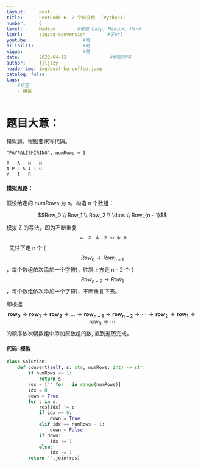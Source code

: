 ```yaml
---
layout:     post
title:      LeetCode 6. Z 字形变换  (Python3)  
number:     6               
level:      Medium        #难度 Easy, Medium, Hard
lcurl:      zigzag-conversion        #子url
youtube:                    #略
bilibili1:                  #略
xigua:                      #略
date:       2022-04-12                #解题时间
author:     fjljlzy
header-img: img/post-bg-coffee.jpeg
catalog: false
tags: 
    #标签 
    - 模拟
---
```

# 题目大意：
$$$$
模拟题，根据要求写代码。
```
"PAYPALISHIRING", numRows = 3

P   A   H   N
A P L S I I G
Y   I   R
```

#### 模拟思路：
假设给定的 numRows 为 n，构造 n 个数组：

$$Row_0 \\
Row_1 \\
Row_2 \\
\dots \\
Row_{n - 1}$$

模拟 Z 的写法，即为不断重复 $$\downarrow \nearrow \downarrow \nearrow \cdots \downarrow \nearrow$$, 先往下走 n 个 ($$Row_0 \rightarrow Row_{n - 1}$$，每个数组依次添加一个字符)，往斜上方走 n - 2 个 ($$Row_{n - 2} \rightarrow Row_{1}$$，每个数组依次添加一个字符)，不断重复下去。

即根据 $$\mathbf{row_0} \rightarrow \mathbf{row_1} \rightarrow \mathbf{row_2} \rightarrow \dots \rightarrow \mathbf{row_{n - 1}} \rightarrow \mathbf{row_{n - 2}} \rightarrow \cdots \rightarrow  \mathbf{row_{2}} \rightarrow \mathbf{row_{1}} \rightarrow row_0 \rightarrow \cdots$$ 的顺序依次朝数组中添加原数组的数, 直到遍历完成。

#### 代码: 模拟
```python
class Solution:
    def convert(self, s: str, numRows: int) -> str:
        if numRows <= 1: 
            return s
        res = ['' for _ in range(numRows)]
        idx = 0
        down = True
        for c in s:
            res[idx] += c
            if idx == 0:
                down = True
            elif idx == numRows - 1:
                down = False
            if down:
                idx += 1
            else:
                idx -= 1
        return ''.join(res)  
```

